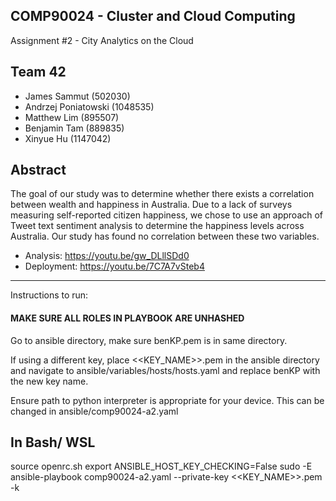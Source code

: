 ## COMP90024 - Cluster and Cloud Computing ##
Assignment #2 - City Analytics on the Cloud

## Team 42 ##
- James Sammut (502030)
- Andrzej Poniatowski (1048535)
- Matthew Lim (895507)
- Benjamin Tam (889835)
- Xinyue Hu (1147042)

## Abstract ##
The goal of our study was to determine whether there exists a correlation between wealth and happiness in Australia. Due to a lack of surveys measuring self-reported citizen happiness, we chose to use an approach of Tweet text sentiment analysis to determine the happiness levels across Australia. Our study has found no correlation between these two variables.

- Analysis: https://youtu.be/gw_DLllSDd0 
- Deployment: https://youtu.be/7C7A7vSteb4 

------------------------------------------------------------------------------------
Instructions to run:

#### MAKE SURE ALL ROLES IN PLAYBOOK ARE UNHASHED ##########

Go to ansible directory, make sure benKP.pem is in same directory.

If using a different key, place <<KEY_NAME>>.pem in the ansible directory and navigate to ansible/variables/hosts/hosts.yaml and replace benKP with the new key name.

Ensure path to python interpreter is appropriate for your device. This can be changed in ansible/comp90024-a2.yaml

## In Bash/ WSL ##
source openrc.sh
export ANSIBLE_HOST_KEY_CHECKING=False
sudo -E ansible-playbook comp90024-a2.yaml --private-key <<KEY_NAME>>.pem -k
